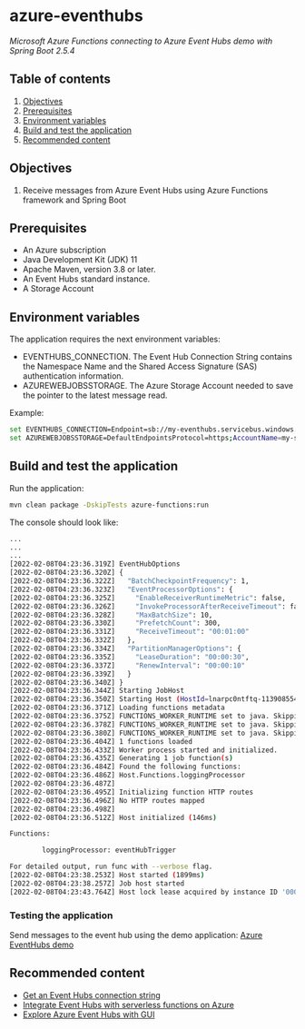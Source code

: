 # azure-eventhubs
*Microsoft Azure Functions connecting to Azure Event Hubs demo with Spring Boot 2.5.4*

## Table of contents
1. [Objectives](#Objectives)
2. [Prerequisites](#prerequisites)
3. [Environment variables](#environment-variables)
4. [Build and test the application](#build-and-test-the-application)
6. [Recommended content](#recommended-content)

## Objectives
1. Receive messages from Azure Event Hubs using Azure Functions framework and Spring Boot

## Prerequisites
* An Azure subscription
* Java Development Kit (JDK) 11
* Apache Maven, version 3.8 or later.
* An Event Hubs standard instance.
* A Storage Account

## Environment variables
The application requires the next environment variables:
* EVENTHUBS_CONNECTION. The Event Hub Connection String contains the Namespace Name and the Shared Access Signature (SAS) authentication information.
* AZUREWEBJOBSSTORAGE. The Azure Storage Account needed to save the pointer to the latest message read.

Example:
~~~bash
set EVENTHUBS_CONNECTION=Endpoint=sb://my-eventhubs.servicebus.windows.net/;SharedAccessKeyName=RootManageSharedAccessKey;SharedAccessKey=aabbccddeeffgghhhiii= 
set AZUREWEBJOBSSTORAGE=DefaultEndpointsProtocol=https;AccountName=my-storagea-account;AccountKey=aabbccddeeffgghhhiii;EndpointSuffix=core.windows.net
~~~

## Build and test the application

Run the application:
```bash
mvn clean package -DskipTests azure-functions:run
```

The console should look like:
```bash
...
...
...
[2022-02-08T04:23:36.319Z] EventHubOptions
[2022-02-08T04:23:36.320Z] {
[2022-02-08T04:23:36.322Z]   "BatchCheckpointFrequency": 1,
[2022-02-08T04:23:36.323Z]   "EventProcessorOptions": {
[2022-02-08T04:23:36.325Z]     "EnableReceiverRuntimeMetric": false,
[2022-02-08T04:23:36.326Z]     "InvokeProcessorAfterReceiveTimeout": false,
[2022-02-08T04:23:36.328Z]     "MaxBatchSize": 10,
[2022-02-08T04:23:36.330Z]     "PrefetchCount": 300,
[2022-02-08T04:23:36.331Z]     "ReceiveTimeout": "00:01:00"
[2022-02-08T04:23:36.332Z]   },
[2022-02-08T04:23:36.334Z]   "PartitionManagerOptions": {
[2022-02-08T04:23:36.335Z]     "LeaseDuration": "00:00:30",
[2022-02-08T04:23:36.337Z]     "RenewInterval": "00:00:10"
[2022-02-08T04:23:36.339Z]   }
[2022-02-08T04:23:36.340Z] }
[2022-02-08T04:23:36.344Z] Starting JobHost
[2022-02-08T04:23:36.350Z] Starting Host (HostId=lnarpc0ntftq-1139085544, InstanceId=a0f92c8c-391f-4971-b95a-492c9b4064dd, Version=3.0.15417.0, ProcessId=9648, AppDomainId=1, InDebugMode=False, InDiagnosticMode=False, FunctionsExtensionVersion=(null))
[2022-02-08T04:23:36.371Z] Loading functions metadata
[2022-02-08T04:23:36.375Z] FUNCTIONS_WORKER_RUNTIME set to java. Skipping WorkerConfig for language:node
[2022-02-08T04:23:36.378Z] FUNCTIONS_WORKER_RUNTIME set to java. Skipping WorkerConfig for language:powershell
[2022-02-08T04:23:36.380Z] FUNCTIONS_WORKER_RUNTIME set to java. Skipping WorkerConfig for language:python
[2022-02-08T04:23:36.404Z] 1 functions loaded
[2022-02-08T04:23:36.433Z] Worker process started and initialized.
[2022-02-08T04:23:36.435Z] Generating 1 job function(s)
[2022-02-08T04:23:36.484Z] Found the following functions:
[2022-02-08T04:23:36.486Z] Host.Functions.loggingProcessor
[2022-02-08T04:23:36.487Z]
[2022-02-08T04:23:36.495Z] Initializing function HTTP routes
[2022-02-08T04:23:36.496Z] No HTTP routes mapped
[2022-02-08T04:23:36.498Z]
[2022-02-08T04:23:36.512Z] Host initialized (146ms)

Functions:

        loggingProcessor: eventHubTrigger

For detailed output, run func with --verbose flag.
[2022-02-08T04:23:38.253Z] Host started (1899ms)
[2022-02-08T04:23:38.257Z] Job host started
[2022-02-08T04:23:43.764Z] Host lock lease acquired by instance ID '000000000000000000000000348D1FE3'.
```

### Testing the application
Send messages to the event hub using the demo application: [Azure EventHubs demo](https://github.com/jpontdia/azure-eventhubs)

## Recommended content
* [Get an Event Hubs connection string](https://docs.microsoft.com/en-us/azure/event-hubs/event-hubs-get-connection-string)
* [Integrate Event Hubs with serverless functions on Azure](https://docs.microsoft.com/en-us/azure/architecture/serverless/event-hubs-functions/event-hubs-functions)
* [Explore Azure Event Hubs with GUI](https://medium.com/@sriharip316/explore-azure-event-hubs-with-gui-2501ed278d4)
